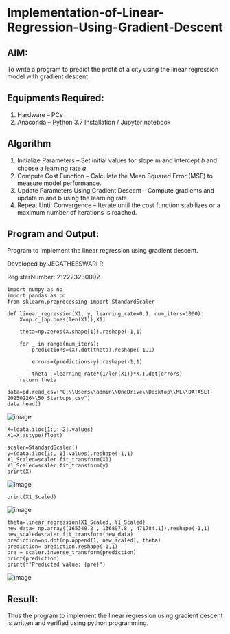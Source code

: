 # Implementation-of-Linear-Regression-Using-Gradient-Descent

## AIM:
To write a program to predict the profit of a city using the linear regression model with gradient descent.

## Equipments Required:
1. Hardware – PCs
2. Anaconda – Python 3.7 Installation / Jupyter notebook

## Algorithm
1. Initialize Parameters – Set initial values for slope m and intercept 𝑏 and choose a learning rate 𝛼
2. Compute Cost Function – Calculate the Mean Squared Error (MSE) to measure model performance.
3. Update Parameters Using Gradient Descent – Compute gradients and update m and b using the learning rate. 
4. Repeat Until Convergence – Iterate until the cost function stabilizes or a maximum number of iterations is reached.

## Program and Output:

Program to implement the linear regression using gradient descent.

Developed by:JEGATHEESWARI R

RegisterNumber:  212223230092


```
import numpy as np
import pandas as pd 
from sklearn.preprocessing import StandardScaler

def linear_regression(X1, y, learning_rate=0.1, num_iters=1000):
    X=np.c_[np.ones(len(X1)),X1]
    
    theta=np.zeros(X.shape[1]).reshape(-1,1)
    
    for _ in range(num_iters):
        predictions=(X).dot(theta).reshape(-1,1)
        
        errors=(predictions-y).reshape(-1,1)

        theta -=learning_rate*(1/len(X1))*X.T.dot(errors)
    return theta

data=pd.read_csv("C:\\Users\\admin\\OneDrive\\Desktop\\ML\\DATASET-20250226\\50_Startups.csv")
data.head()
```

![image](https://github.com/user-attachments/assets/13701738-78df-4706-bee2-340b4f256880)

```
X=(data.iloc[1:,:-2].values)
X1=X.astype(float)

scaler=StandardScaler()
y=(data.iloc[1:,-1].values).reshape(-1,1)
X1_Scaled=scaler.fit_transform(X1)
Y1_Scaled=scaler.fit_transform(y)
print(X)
```

![image](https://github.com/user-attachments/assets/84fe68af-607b-4c4c-ae53-3e428846f9ee)

```
print(X1_Scaled)
```

![image](https://github.com/user-attachments/assets/ab8f9e2a-6c29-42fc-90b0-ae9a87074c21)


```
theta=linear_regression(X1_Scaled, Y1_Scaled)
new_data= np.array([165349.2 , 136897.8 , 471784.1]).reshape(-1,1)
new_scaled=scaler.fit_transform(new_data)
prediction=np.dot(np.append(1, new_scaled), theta)
prediction= prediction.reshape(-1,1)
pre = scaler.inverse_transform(prediction)
print(prediction)
print(f"Predicted value: {pre}")
```
![image](https://github.com/user-attachments/assets/59c78e52-78db-41f0-8e68-46c8c5714fde)


## Result:
Thus the program to implement the linear regression using gradient descent is written and verified using python programming.
